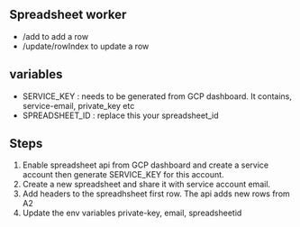## Spreadsheet worker

- /add to add a row
- /update/rowIndex to update a row

## variables

- SERVICE_KEY : needs to be generated from GCP dashboard. It contains, service-email, private_key etc
- SPREADSHEET_ID : replace this your spreadsheet_id

## Steps

1. Enable spreadsheet api from GCP dashboard and create a service account then generate SERVICE_KEY for this account.
2. Create a new spreadsheet and share it with service account email.
3. Add headers to the spreadhsheet first row. The api adds new rows from A2
4. Update the env variables private-key, email, spreadsheetid
